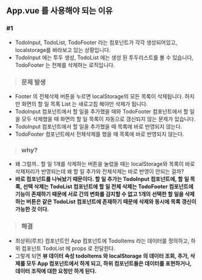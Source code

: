 ## App.vue 를 사용해야 되는 이유

### #1
- TodoInput, TodoList, TodoFooter 라는 컴포넌트가 각각 생성되어있고, localstorage를 바라보고 있는 상황입니다.
- TodoInput 에는 투두 생성, TodoList 에는 생성 된 투두리스트를 볼 수 있습니다, TodoFooter 는 전체를 삭제하는 로직입니다.

> ### 문제 발생
 - Footer 의 전체삭제 버튼을 누르면 localStorage의 모든 목록이 삭제됩니다. 하지만 화면의 할 일 목록 List 는 새로고침 해야만 삭제가 됩니다.
 - TodoInput 컴포넌트에서 할 일을 추가했을 때와 TodoFooter 컴포넌트에서 할 일을 모두 삭제했을 때 화면의 할 일 목록이 자동으로 갱신되지 않는 문제가 있습니다.
 - TodoInput 컴포넌트에서 할 일을 추가했을 때 목록에 바로 반영되지 않는다.
 - TodoFooter 컴포넌트에서 전체삭제를 했을 때 목록에 바로 반영되지 않는다.

> ### why?
 - 왜 그럴까.. 할 일 1개를 삭제하는 버튼을 눌렀을 때는 localStorage와 목록이 바로 삭제처리가 반영되는데 왜 할 일 추가와 전체삭제는 바로 반영이 안되는 걸까?
 - **바로 컴포넌트를 나눠놨기 때문이다. 할 일 추가는 TodoInput 컴포넌트에, 할 일 목록, 선택 삭제는 TodoList 컴포넌트에 할 일 전체 삭제는 TodoFooter 컴포넌트에
 기능이 존재하기 때문에 서로 간의 변화를 감지할 수 없고 1개의 선택한 할 일을 삭제하는 버튼은 같은 TodoList 컴포넌트에 존재하기 때문에 삭제와 동시에 목록 갱신이 가능한 것 이다.**

> ### 해결
 - 최상위(루프) 컴포넌트인 App 컴포넌트에 TodoItems 라는 데이터를 정의하고, 하위 컴포넌트 TodoList 에 props 로 전달한다.
 - 그렇게 되면 **뷰 데이터 속성 todoItems 와 localStorage 의 데이터 조회, 추가, 삭제를 모두 App 컴포넌트에서 하게 되고, 하위 컴포넌트들은 데이터를 표현하거나,
  데이터 조작에 대한 요청만 하게 된다.**